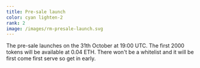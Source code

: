 ```yaml
---
title: Pre-sale launch
color: cyan lighten-2
rank: 2
image: /images/rm-presale-launch.svg
---
```


The pre-sale launches on the 31th October at 19:00 UTC. The first 2000 tokens will be available at 0.04 ETH. There won't be a whitelist and it will be first come first serve so get in early.
